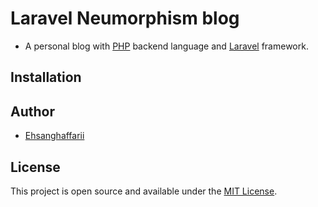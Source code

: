 # Laravel Neumorphism blog 

* A personal blog with [PHP](https://github.com/php) backend language and [Laravel](https://github.com/laravel/framework) framework.

## Installation


## Author

- [Ehsanghaffarii](https://Ehsanghaffarii.ir)

## License

This project is open source and available under the [MIT License](https://github.com/taniarascia/taniarascia.com/blob/master/LICENSE).

